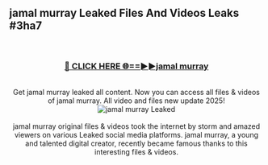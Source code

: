 ## jamal murray Leaked Files And Videos Leaks #3ha7
<br>
<div align="center">
<h3><a href="https://watchclip.my.id/jamal murray" rel="nofollow">🔴 CLICK HERE 🌐==►►jamal murray</a></h3>
<br>
Get jamal murray leaked all content. Now you can access all files & videos of jamal murray. All video and files new update 2025!
<br>
<a href="https://watchclip.my.id/jamal murray" rel="nofollow" data-target="animated-image.originalLink"><img src="https://i.ibb.co.com/WyWwxjT/player-gif2.gif" alt="jamal murray Leaked" style="max-width: 100%; display: inline-block;" data-target="animated-image.originalImage"></a>
<br><br>
jamal murray original files & videos took the internet by storm and amazed viewers on various Leaked social media platforms. jamal murray, a young and talented digital creator, recently became famous thanks to this interesting files & videos.
</div>
<br>